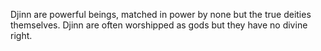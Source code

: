Djinn are powerful beings, matched in power by none but the true deities themselves. Djinn are often worshipped as gods but they have no divine right.

